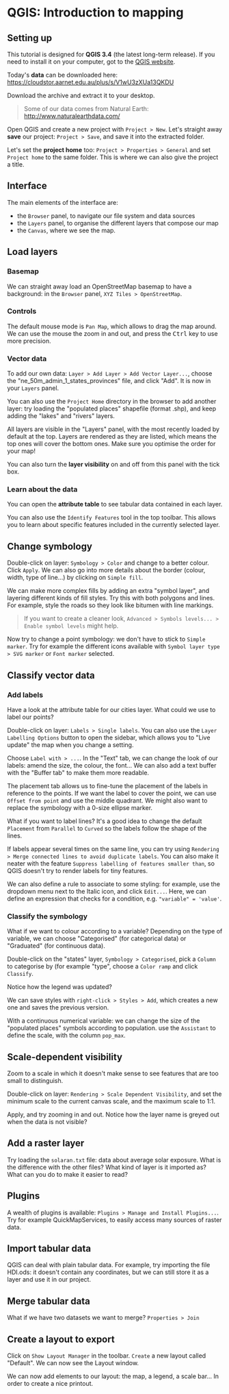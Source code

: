 # QGIS: Introduction to mapping

## Setting up

This tutorial is designed for **QGIS 3.4** (the latest long-term release). If you need to install it on your computer, got to the [QGIS website](https://qgis.org/en/site/forusers/download.html).

Today's **data** can be downloaded here: https://cloudstor.aarnet.edu.au/plus/s/V1wU3zXUa13QKDU

Download the archive and extract it to your desktop.

> Some of our data comes from Natural Earth: http://www.naturalearthdata.com/

Open QGIS and create a new project with `Project > New`.
Let's straight away **save** our project: `Project > Save`, and save it into the extracted folder.

Let's set the **project home** too: `Project > Properties > General` and set `Project home` to the same folder. This is where we can also give the project a title.

## Interface

The main elements of the interface are:

* the `Browser` panel, to navigate our file system and data sources
* the `Layers` panel, to organise the different layers that compose our map
* the `Canvas`, where we see the map.

## Load layers

### Basemap

We can straight away load an OpenStreetMap basemap to have a background: in the `Browser` panel, `XYZ Tiles > OpenStreetMap`.

### Controls

The default mouse mode is `Pan Map`, which allows to drag the map around. We can use the mouse the zoom in and out, and press the <kbd>Ctrl</kbd> key to use more precision.

### Vector data

To add our own data: `Layer > Add Layer > Add Vector Layer...`, choose the "ne_50m_admin_1_states_provinces" file, and click "Add". It is now in your `Layers` panel.

You can also use the `Project Home` directory in the browser to add another layer: try loading the "populated places" shapefile (format .shp), and keep adding the "lakes" and "rivers" layers.

All layers are visible in the "Layers" panel, with the most recently loaded by default at the top. Layers are rendered as they are listed, which means the top ones will cover the bottom ones. Make sure you optimise the order for your map!

You can also turn the **layer visibility** on and off from this panel with the tick box.

### Learn about the data

You can open the **attribute table** to see tabular data contained in each layer.

You can also use the `Identify Features` tool in the top toolbar. This allows you to learn about specific features included in the currently selected layer.

## Change symbology

Double-click on layer: `Symbology > Color` and change to a better colour. Click `Apply`.
We can also go into more details about the border (colour, width, type of line...) by clicking on `Simple fill`.

We can make more complex fills by adding an extra "symbol layer", and layering different kinds of fill styles. Try this with both polygons and lines. For example, style the roads so they look like bitumen with line markings.

> If you want to create a cleaner look, `Advanced > Symbols levels... > Enable symbol levels` might help.

Now try to change a point symbology: we don't have to stick to `Simple marker`. Try for example the different icons available with `Symbol layer type > SVG marker` or `Font marker` selected.

## Classify vector data

### Add labels

Have a look at the attribute table for our cities layer. What could we use to label our points?

Double-click on layer: `Labels > Single labels`. You can also use the `Layer Labelling Options` button to open the sidebar, which allows you to "Live update" the map when you change a setting.

Choose `Label with > ...`. In the "Text" tab, we can change the look of our labels: amend the size, the colour, the font... We can also add a text buffer with the "Buffer tab" to make them more readable.

The placement tab allows us to fine-tune the placement of the labels in reference to the points. If we want the label to cover the point, we can use `Offset from point` and use the middle quadrant. We might also want to replace the symbology with a 0-size ellipse marker.

What if you want to label lines? It's a good idea to change the default `Placement` from `Parallel` to `Curved` so the labels follow the shape of the lines.

If labels appear several times on the same line, you can try using `Rendering > Merge connected lines to avoid duplicate labels`. You can also make it neater with the feature `Suppress labelling of features smaller than`, so QGIS doesn't try to render labels for tiny features.

We can also define a rule to associate to some styling: for example, use the dropdown menu next to the Italic icon, and click `Edit...`. Here, we can define an expression that checks for a condition, e.g. `"variable" = 'value'`.

### Classify the symbology

What if we want to colour according to a variable? Depending on the type of variable, we can choose "Categorised" (for categorical data) or "Graduated" (for continuous data).

Double-click on the "states" layer, `Symbology > Categorised`, pick a `Column` to categorise by (for example "type", choose a `Color ramp` and click `Classify`.

Notice how the legend was updated?

We can save styles with `right-click > Styles > Add`, which creates a new one and saves the previous version.

With a continuous numerical variable: we can change the size of the "populated places" symbols according to population. use the `Assistant` to define the scale, with the column `pop_max`.

## Scale-dependent visibility

Zoom to a scale in which it doesn't make sense to see features that are too small to distinguish.

Double-click on layer: `Rendering > Scale Dependent Visibility`, and set the minimum scale to the current canvas scale, and the maximum scale to 1:1.

Apply, and try zooming in and out. Notice how the layer name is greyed out when the data is not visible?

## Add a raster layer

Try loading the `solaran.txt` file: data about average solar exposure. What is the difference with the other files? What kind of layer is it imported as? What can you do to make it easier to read?

## Plugins

A wealth of plugins is available: `Plugins > Manage and Install Plugins...`. Try for example QuickMapServices, to easily access many sources of raster data.

## Import tabular data

QGIS can deal with plain tabular data. For example, try importing the file HDI.ods: it doesn't contain any coordinates, but we can still store it as a layer and use it in our project.

## Merge tabular data

What if we have two datasets we want to merge? `Properties > Join`

## Create a layout to export

Click on `Show Layout Manager` in the toolbar. `Create` a new layout called "Default". We can now see the Layout window.

We can now add elements to our layout: the map, a legend, a scale bar... In order to create a nice printout.
